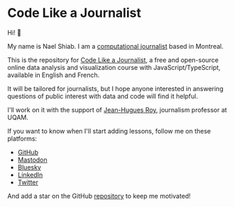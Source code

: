 # Code Like a Journalist

Hi! 👋

My name is Nael Shiab. I am a [computational journalist](https://www.naelshiab.com/) based in Montreal.

This is the repository for [Code Like a Journalist](https://www.code-like-a-journalist.com/), a free and open-source online data analysis and visualization course with JavaScript/TypeScript, available in English and French.

It will be tailored for journalists, but I hope anyone interested in answering questions of public interest with data and code will find it helpful.

I'll work on it with the support of [Jean-Hugues Roy](https://github.com/jhroy), journalism professor at UQAM.

If you want to know when I'll start adding lessons, follow me on these platforms:

- [GitHub](https://github.com/nshiab)
- [Mastodon](https://vis.social/@naelshiab)
- [Bluesky](https://bsky.app/profile/naelshiab.bsky.social)
- [LinkedIn](https://www.linkedin.com/mynetwork/)
- [Twitter](https://twitter.com/NaelShiab)

And add a star on the GitHub [repository](https://github.com/nshiab/code-like-a-journalist) to keep me motivated!
